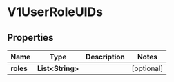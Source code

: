 # V1UserRoleUIDs

## Properties
Name | Type | Description | Notes
------------ | ------------- | ------------- | -------------
**roles** | **List&lt;String&gt;** |  |  [optional]
